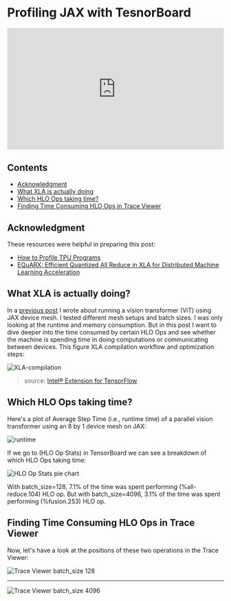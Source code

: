 # Profiling JAX with TesnorBoard 

<div style="position: relative; padding-bottom: 56.25%; height: 0; overflow: hidden;">
  <iframe style="position: absolute; top: 0; left: 0; width: 100%; height: 100%;" src="https://www.youtube.com/embed/znxzsPzNK6c" frameborder="0" allowfullscreen></iframe>
</div>

## Contents

* [Acknowledgment](#acknowledgment)
* [What XLA is actually doing](#what-xla-is-actually-doing)
* [Which HLO Ops taking time?](#which-hlo-ops-taking-time)
* [Finding Time Consuming HLO Ops in Trace Viewer](#finding-time-consuming-hlo-ops-in-trace-viewer)

## Acknowledgment
These resources were helpful in preparing this post:
  - [How to Profile TPU Programs](https://jax-ml.github.io/scaling-book/profiling/)
  - [EQuARX: Efficient Quantized All Reduce in XLA for Distributed Machine Learning Acceleration](https://arxiv.org/abs/2506.17615)


## What XLA is actually doing?

In a [previous post](https://mashaan14.github.io/YouTube-channel/jax_performance/2025_07_14_jax_device_mesh) I wrote about running a vision transformer (ViT) using JAX device mesh. I tested different mesh setups and batch sizes. I was only looking at the runtime and memory consumption. But in this post I want to dive deeper into the time consumed by certain HLO Ops and see whether the machine is spending time in doing computations or communicating between devices. This figure XLA compilation workflow and optimization steps: 

![XLA-compilation](https://github.com/user-attachments/assets/08239147-e5e5-427c-9356-728c9341ac16)
> source: [Intel® Extension for TensorFlow](https://intel.github.io/intel-extension-for-tensorflow/latest/docs/guide/OpenXLA.html)

## Which HLO Ops taking time?

Here's a plot of Average Step Time (i.e., runtime time) of a parallel vision transformer using an 8 by 1 device mesh on JAX:

![runtime](https://github.com/user-attachments/assets/2e99d157-28d6-4ff2-b6fb-555eb785e0ef)

If we go to (HLO Op Stats) in TensorBoard we can see a breakdown of which HLO Ops taking time:

![HLO Op Stats pie chart](https://github.com/user-attachments/assets/ca23d31b-66c6-485e-9194-601cffe999c0)

With batch_size=128, 7.1% of the time was spent performing (%all-reduce.104) HLO op. But with batch_size=4096, 3.1% of the time was spent performing (%fusion.253) HLO op.

## Finding Time Consuming HLO Ops in Trace Viewer

Now, let's have a look at the positions of these two operations in the Trace Viewer:

![Trace Viewer batch_size 128](https://github.com/user-attachments/assets/69db106b-b85d-46b1-aa6b-a49896546e8b)

---

![Trace Viewer batch_size 4096](https://github.com/user-attachments/assets/648d011a-6e2c-45e9-b623-f33e6241c060)

